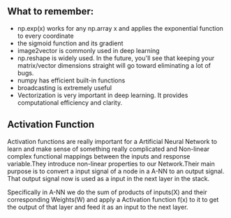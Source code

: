 ## What to remember:

* np.exp(x) works for any np.array x and applies the exponential function to every coordinate
* the sigmoid function and its gradient
* image2vector is commonly used in deep learning
* np.reshape is widely used. In the future, you'll see that keeping your matrix/vector dimensions straight will go toward 
eliminating a lot of bugs.
* numpy has efficient built-in functions
* broadcasting is extremely useful
* Vectorization is very important in deep learning. It provides computational efficiency and clarity.

## Activation Function
Activation functions are really important for a Artificial Neural Network to learn and make sense of something really complicated and Non-linear complex functional mappings between the inputs and response variable.They introduce non-linear properties to our Network.Their main purpose is to convert a input signal of a node in a A-NN to an output signal. That output signal now is used as a input in the next layer in the stack.

Specifically in A-NN we do the sum of products of inputs(X) and their corresponding Weights(W) and apply a Activation function f(x) to it to get the output of that layer and feed it as an input to the next layer.
